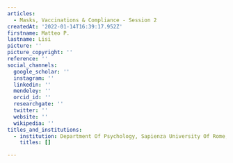 ```yaml
---
articles:
  - Masks, Vaccinations & Compliance - Session 2
createdAt: '2022-01-14T16:39:17.952Z'
firstname: Matteo P.
lastname: Lisi
picture: ''
picture_copyright: ''
reference: ''
social_channels:
  google_scholar: ''
  instagram: ''
  linkedin: ''
  mendeley: ''
  orcid_id: ''
  researchgate: ''
  twitter: ''
  website: ''
  wikipedia: ''
titles_and_institutions:
  - institution: Department Of Psychology, Sapienza University Of Rome, Italy
    titles: []

---
```

